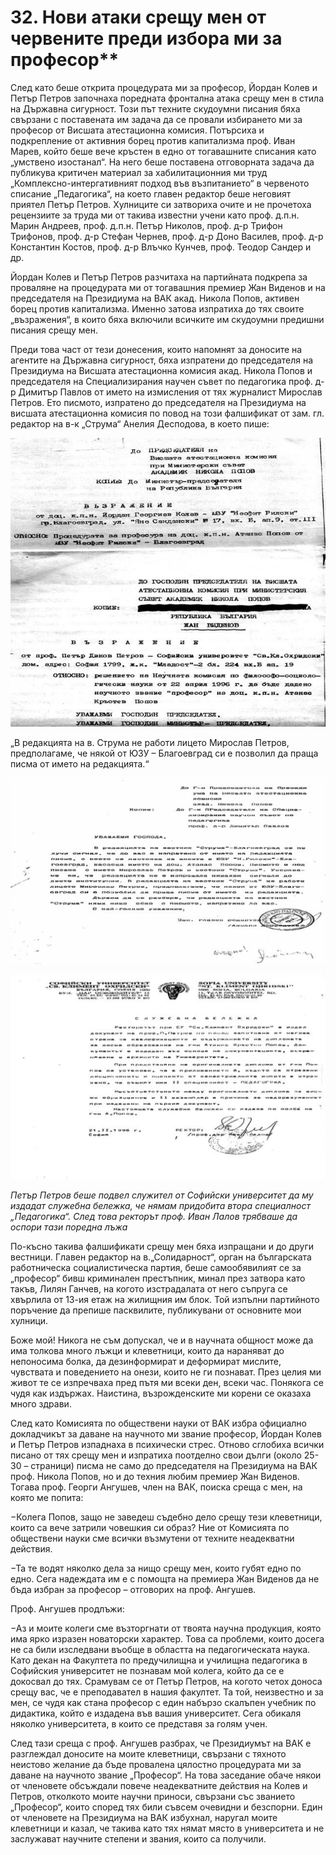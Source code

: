 # 32. Нови атаки срещу мен от червените преди избора ми за професор**

След като беше открита процедурата ми за професор, Йордан Колев и Петър Петров
започнаха поредната фронтална атака срещу мен в стила на Държавна сигурност.
Този път техните скудоумни писания бяха свързани с поставената им задача да се
провали избирането ми за професор от Висшата атестационна комисия. Потърсиха и
подкрепление от активния борец против капитализма проф. Иван Марев, който беше
вече кръстен в едно от тогавашните списания като „умствено изостанал“. На него
беше поставена отговорната задача да публикува критичен материал за
хабилитационния ми труд „Комплексно-интергативният подход във възпитанието“ в
червеното списание „Педагогика“, на което главен редактор беше неговият приятел
Петър Петров. Хулниците си затвориха очите и не прочетоха рецензиите за труда ми
от такива известни учени като проф. д.п.н. Марин Андреев, проф. д.п.н. Петър
Николов, проф. д-р Трифон Трифонов, проф. д-р Стефан Чернев, проф. д-р Доно
Василев, проф. д-р Константин Костов, проф. д-р Влъчко Кунчев, проф. Теодор
Сандер и др.

Йордан Колев и Петър Петров разчитаха на партийната подкрепа за проваляне на
процедурата ми от тогавашния премиер Жан Виденов и на председателя на Президиума
на ВАК акад. Никола Попов, активен борец против капитализма. Именно затова
изпратиха до тях своите „възражения“, в които бяха включили всичките им
скудоумни предишни писания срещу мен.

Преди това част от тези донесения, които напомнят за доносите на агентите на
Държавна сигурност, бяха изпратени до председателя на Президиума на Висшата
атестационна комисия акад. Никола Попов и председателя на Специализирания научен
съвет по педагогика проф. д-р Димитър Павлов от името на измисления от тях
журналист Мирослав Петров. Ето писмото, изпратено до председателя на Президиума
на висшата атестационна комисия по повод на този фалшификат от зам. гл. редактор
на в-к „Струма“ Анелия Десподова, в което пише:

![](media/97a752d7aeed5a2fe65c040f1d4b1f76.jpg)

„В редакцията на в. Струма не работи лицето Мирослав Петров, предполагаме, че
някой от ЮЗУ – Благоевград си е позволил да праща писма от името на редакцията.“

![](media/ca784b8ec2aca766e7dba7ab7b0d30a6.png)

![](media/e0cac2fef6aa680edb88456fc1ff487c.png)

*Петър Петров беше подвел служител от Софийски университет да му издадат
служебна бележка, че нямам придобита втора специалност „Педагогика“. След това
ректорът проф. Иван Лалов трябваше да оспори тази поредна лъжа*

По-късно такива фалшификати срещу мен бяха изпращани и до други вестници. Главен
редактор на в.„Солидарност“, орган на българската работническа социалистическа
партия, беше самообявилият се за „професор“ бивш криминален престъпник, минал
през затвора като такъв, Лилян Ганчев, на когото изстрадалата от него съпруга се
хвърлила от 13-ия етаж на жилищния им блок. Той изпълни партийното поръчение да
препише пасквилите, публикувани от основните мои хулници.

Боже мой! Никога не съм допускал, че и в научната общност може да има толкова
много лъжци и клеветници, които да нараняват до непоносима болка, да
дезинформират и деформират мислите, чувствата и поведението на онези, които не
ги познават. През целия ми живот те се изпречваха пред пътя ми всеки ден, всеки
час. Понякога се чудя как издържах. Наистина, възрожденските ми корени се
оказаха много здрави.

След като Комисията по обществени науки от ВАК избра официално докладчикът за
даване на научното ми звание професор, Йордан Колев и Петър Петров изпаднаха в
психически стрес. Отново сглобиха всички писано от тях срещу мен и изпратиха
поотделно свои дълги (около 25-30 – страници) писма не само до председателя на
Президиума на ВАК проф. Никола Попов, но и до техния любим премиер Жан Виденов.
Тогава проф. Георги Ангушев, член на ВАК, поиска среща с мен, на която ме
попита:

&minus;Колега Попов, защо не заведеш съдебно дело срещу тези клеветници, които са
    вече затрили човешкия си образ? Ние от Комисията по обществени науки сме
    всички възмутени от техните неадекватни действия.

&minus;Та те водят няколко дела за нищо срещу мен, които губят едно по едно. Сега
    надеждата им е с помощта на премиера Жан Виденов да не бъда избран за
    професор – отговорих на проф. Ангушев.

Проф. Ангушев продлъжи:

&minus;Аз и моите колеги сме възторгнати от твоята научна продукция, която има ярко
    изразен новаторски характер. Това са проблеми, които досега не са били
    изследвани въобще в областта на педагогическата наука. Като декан на
    Факултета по предучилищна и училищна педагогика в Софийския университет не
    познавам мой колега, който да се е докосвал до тях. Срамувам се от Петър
    Петров, на когото четох доноса срещу вас, че е преподавател в нашия
    факултет. Та той, неизвестно и за мен, се чудя как стана професор с един
    набързо скалъпен учебник по дидактика, който е издадена във вашия
    университет. Сега обикаля няколко университета, в които се представя за
    голям учен.

След тази среща с проф. Ангушев разбрах, че Президиумът на ВАК е разглеждал
доносите на моите клеветници, свързани с тяхното неистово желание да бъде
провалена цялостно процедурата ми за даване на научното звание „Професор“. На
това заседание обаче някои от членовете обсъждали повече неадекватните действия
на Колев и Петров, отколкото моите научни приноси, свързани със званието
„Професор“, които според тях били съвсем очевидни и безспорни. Един от членовете
на Президиума на ВАК избухнал, наругал моите клеветници и казал, че такива като
тях нямат място в университета и не заслужават научните степени и звания, които
са получили.

